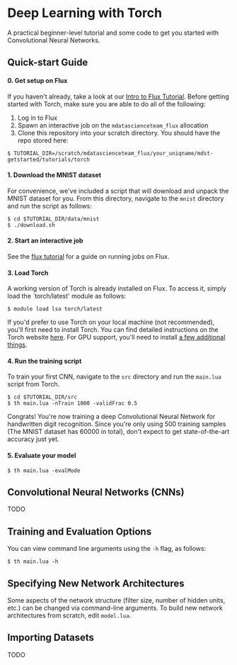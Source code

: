 # Deep Learning with Torch

A practical beginner-level tutorial and some code to get you started
with Convolutional Neural Networks.

## Quick-start Guide

#### 0. Get setup on Flux

If you haven't already, take a look at our
[Intro to Flux Tutorial](https://github.com/MichiganDataScienceTeam/mdst-getstarted/tree/master/flux).
Before getting started with Torch, make sure you are able to do all of the
following:

1. Log in to Flux
2. Spawn an interactive job on the `mdatascienceteam_flux` allocation
3. Clone this repository into your scratch directory. You should have the repo stored here:

```
$ TUTORIAL_DIR=/scratch/mdatascienceteam_flux/your_uniqname/mdst-getstarted/tutorials/torch
```

#### 1. Download the MNIST dataset

For convenience, we've included a script that will download and unpack
the MNIST dataset for you. From this directory, navigate to the
`mnist` directory and run the script as follows:

```
$ cd $TUTORIAL_DIR/data/mnist
$ ./download.sh
```

#### 2. Start an interactive job

See the [flux
tutorial](https://github.com/MichiganDataScienceTeam/mdst-getstarted/tree/master/flux)
for a guide on running jobs on Flux.

#### 3. Load Torch

A working version of Torch is already installed on Flux. To access it,
simply load the `torch/latest' module as follows:

```
$ module load lsa torch/latest
```

If you'd prefer to use Torch on your local machine (not recommended),
you'll first need to install Torch. You can find detailed instructions
on the Torch website
[here](http://torch.ch/docs/getting-started.html). For GPU support,
you'll need to install
[a few additional things](https://github.com/torch/torch7/wiki/Cheatsheet#gpu-support).


#### 4. Run the training script

To train your first CNN, navigate to the `src` directory and run the
`main.lua` script from Torch.

```
$ cd $TUTORIAL_DIR/src
$ th main.lua -nTrain 1000 -validFrac 0.5
```

Congrats! You're now training a deep Convolutional Neural Network for
handwritten digit recognition. Since you're only using 500 training
samples (The MNIST dataset has 60000 in total), don't expect to get
state-of-the-art accuracy just yet.

#### 5. Evaluate your model

```
$ th main.lua -evalMode
```

## Convolutional Neural Networks (CNNs)

TODO

## Training and Evaluation Options

You can view command line arguments using the `-h` flag, as follows:

```
$ th main.lua -h 
```

## Specifying New Network Architectures

Some aspects of the network structure (filter size, number of hidden
units, etc.) can be changed via command-line arguments. To build new
network architectures from scratch, edit `model.lua`.

## Importing Datasets

TODO